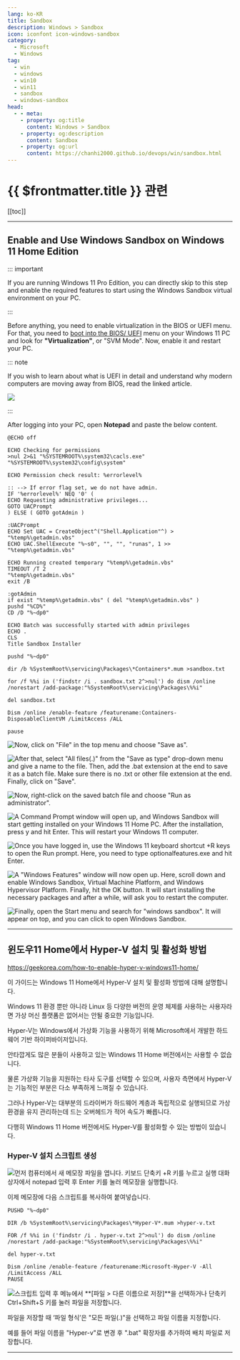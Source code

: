 ```yaml
---
lang: ko-KR
title: Sandbox
description: Windows > Sandbox
icon: iconfont icon-windows-sandbox
category:
  - Microsoft
  - Windows
tag:
  - win
  - windows
  - win10
  - win11
  - sandbox
  - windows-sandbox
head:
  - - meta:
    - property: og:title
      content: Windows > Sandbox
    - property: og:description
      content: Sandbox
    - property: og:url
      content: https://chanhi2000.github.io/devops/win/sandbox.html
---
```


# {{ $frontmatter.title }} 관련

[[toc]]

---

## Enable and Use Windows Sandbox on Windows 11 Home Edition

<SiteInfo
  name="How to Enable Windows Sandbox on Windows 11 Home Edition"
  desc="Follow this guide to install and enable Windows Sandbox on Windows 11 Home and Pro Edition to run apps in a secure environment."
  url="https://beebom.com/how-enable-windows-sandbox-windows-11//"
  logo="https://beebom.com/wp-content/uploads/2023/11/cropped-Fav-Icon-Opt-01-png.png?w=192&quality=75"
  preview="https://beebom.com/wp-content/uploads/2022/09/How-to-Enable-Windows-Sandbox-on-Windows-11-Home-Edition.jpg"/>

::: important

If you are running Windows 11 Pro Edition, you can directly skip to this step and enable the required features to start using the Windows Sandbox virtual environment on your PC.

:::

Before anything, you need to enable virtualization in the BIOS or UEFI menu. For that, you need to [boot into the BIOS/ UEFI](https://beebom.com/how-enter-bios-uefi-windows-11/) menu on your Windows 11 PC and look for **"Virtualization"**, or "SVM Mode". Now, enable it and restart your PC.

::: note

If you wish to learn about what is UEFI in detail and understand why modern computers are moving away from BIOS, read the linked article.

![](https://beebom.com/wp-content/uploads/2022/09/image-6.png?quality=75&strip=all)

:::

After logging into your PC, open **Notepad** and paste the below content.

```batch :collapsed-lines title="enable_sandbox.bat"
@ECHO off

ECHO Checking for permissions
>nul 2>&1 "%SYSTEMROOT%\system32\cacls.exe" "%SYSTEMROOT%\system32\config\system"

ECHO Permission check result: %errorlevel%

:: --> If error flag set, we do not have admin.
IF '%errorlevel%' NEQ '0' (
ECHO Requesting administrative privileges...
GOTO UACPrompt
) ELSE ( GOTO gotAdmin )

:UACPrompt
ECHO Set UAC = CreateObject^("Shell.Application"^) > "%temp%\getadmin.vbs"
ECHO UAC.ShellExecute "%~s0", "", "", "runas", 1 >> "%temp%\getadmin.vbs"

ECHO Running created temporary "%temp%\getadmin.vbs"
TIMEOUT /T 2
"%temp%\getadmin.vbs"
exit /B

:gotAdmin
if exist "%temp%\getadmin.vbs" ( del "%temp%\getadmin.vbs" )
pushd "%CD%"
CD /D "%~dp0" 

ECHO Batch was successfully started with admin privileges
ECHO .
CLS
Title Sandbox Installer

pushd "%~dp0"

dir /b %SystemRoot%\servicing\Packages\*Containers*.mum >sandbox.txt

for /f %%i in ('findstr /i . sandbox.txt 2^>nul') do dism /online /norestart /add-package:"%SystemRoot%\servicing\Packages\%%i"

del sandbox.txt

Dism /online /enable-feature /featurename:Containers-DisposableClientVM /LimitAccess /ALL

pause
```

![Now, click on "File" in the top menu and choose "Save as".](https://beebom.com/wp-content/uploads/2022/09/218.jpg?quality=75&strip=all)

![After that, select "All files(.)" from the "Save as type" drop-down menu and give a name to the file. Then, add the <VPIcon icon="fas fa-gears"/>`.bat` extension at the end to save it as a batch file. Make sure there is no `.txt` or other file extension at the end. Finally, click on "Save".](https://beebom.com/wp-content/uploads/2022/09/219.jpg?quality=75&strip=all)

![Now, right-click on the saved batch file and choose "Run as administrator".](https://beebom.com/wp-content/uploads/2022/09/220.jpg?quality=75&strip=all)

![A Command Prompt window will open up, and Windows Sandbox will start getting installed on your Windows 11 Home PC. After the installation, press <kbd>y</kbd> and hit <kbd>Enter</kbd>. This will restart your Windows 11 computer.](https://beebom.com/wp-content/uploads/2022/09/221.jpg?quality=75&strip=all)

![Once you have logged in, use the Windows 11 keyboard shortcut <kbd><VPIcon icon="fa-brands fa-windows"/></kbd>+<kbd>R</kbd> keys to open the Run prompt. Here, you need to type <VPIcon icon="fas fa-gears"/>`optionalfeatures.exe` and hit <kbd>Enter</kbd>.](https://beebom.com/wp-content/uploads/2021/12/12.jpg?quality=75&strip=all)

![A "Windows Features" window will now open up. Here, scroll down and **enable Windows Sandbox**, Virtual Machine Platform, and Windows Hypervisor Platform. Finally, hit the OK button. It will start installing the necessary packages and after a while, will ask you to restart the computer.](https://beebom.com/wp-content/uploads/2022/09/222.jpg?quality=75&strip=all)

![Finally, open the Start menu and search for **"windows sandbox"**. It will appear on top, and you can click to open Windows Sandbox.](https://beebom.com/wp-content/uploads/2022/09/2.jpg?quality=75&strip=all)

---

## 윈도우11 Home에서 Hyper-V 설치 및 활성화 방법

https://geekorea.com/how-to-enable-hyper-v-windows11-home/

이 가이드는 Windows 11 Home에서 Hyper-V 설치 및 활성화 방법에 대해 설명합니다.

Windows 11 환경 뿐만 아니라 Linux 등 다양한 버전의 운영 체제를 사용하는 사용자라면 가상 머신 플랫폼은 없어서는 안될 중요한 기능입니다.

Hyper-V는 Windows에서 가상화 기능을 사용하기 위해 Microsoft에서 개발한 하드웨어 기반 하이퍼바이저입니다.

안타깝게도 많은 분들이 사용하고 있는 Windows 11 Home 버전에서는 사용할 수 없습니다.

물론 가상화 기능을 지원하는 타사 도구를 선택할 수 있으며, 사용자 측면에서 Hyper-V는 기능적인 부분은 다소 부족하게 느껴질 수 있습니다.

그러나 Hyper-V는 대부분의 드라이버가 하드웨어 계층과 독립적으로 실행되므로 가상 환경을 유지 관리하는데 드는 오버헤드가 적어 속도가 빠릅니다.

다행히 Windows 11 Home 버전에서도 Hyper-V를 활성화할 수 있는 방법이 있습니다.

### Hyper-V 설치 스크립트 생성

![먼저 컴퓨터에서 새 메모장 파일을 엽니다. 키보드 단축키 <kbd><VPIcon icon="fa-brands fa-windows"/></kbd>+<kbd>R</kbd> 키를 누르고 실행 대화 상자에서 `notepad` 입력 후 <kbd>Enter</kbd> 키를 눌러 메모장을 실행합니다.](https://geekorea.com/wp-content/uploads/2024/01/02.enable_hyper-v_win11_home.png)


이제 메모장에 다음 스크립트를 복사하여 붙여넣습니다.

```batch :collapsed-lines title="enable_hyperv.bat"
PUSHD "%~dp0"

DIR /b %SystemRoot%\servicing\Packages\*Hyper-V*.mum >hyper-v.txt

FOR /f %%i in ('findstr /i . hyper-v.txt 2^>nul') do dism /online /norestart /add-package:"%SystemRoot%\servicing\Packages\%%i"

del hyper-v.txt

Dism /online /enable-feature /featurename:Microsoft-Hyper-V -All /LimitAccess /ALL
PAUSE
```

![스크립트 입력 후 메뉴에서 **[파일 > 다른 이름으로 저장]**을 선택하거나 단축키 <kbd>Ctrl</kbd>+<kbd>Shift</kbd>+<kbd>S</kbd> 키를 눌러 파일을 저장합니다.](https://geekorea.com/wp-content/uploads/2024/01/03.enable_hyper-v_win11_home.png)

파일을 저장할 때 ‘파일 형식’은 "모든 파일(*.*)"을 선택하고 파일 이름을 지정합니다.

예를 들어 파일 이름을 "Hyper-v"로 변경 후 ".bat" 확장자를 추가하여 배치 파일로 저장합니다.

---

<TagLinks />


